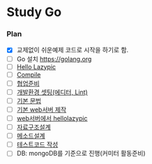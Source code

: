 # Study Go

### Plan
- [x] 교제없이 쉬운예제 코드로 시작을 하기로 함.
- [ ] Go 설치 https://golang.org
- [ ] [Hello Lazypic](docs/hellolazypic.md)
- [ ] [Compile](docs/compile.md)
- [ ] [협업준비](docs/collaboration.md)
- [ ] [개발환경 셋팅(에디터, Lint)](docs/devenv.md)
- [ ] [기본 문법](docs/basic.md)
- [ ] [기본 web서버 제작](docs/webserver.md)
- [ ] [web서버에서 hellolazypic](docs/webserver_lazypic.md)
- [ ] [자료구조설계](docs/struct.md)
- [ ] [메소드설계](docs/method.md)
- [ ] [테스트코드 작성](docs/testcode.md)
- [ ] DB: mongoDB를 기준으로 진행(커미터 활동준비)